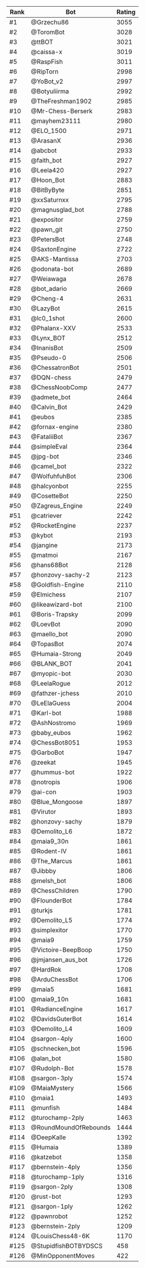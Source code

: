 Rank|Bot|Rating
---|---|---
#1|@Grzechu86|3055
#2|@ToromBot|3028
#3|@ttBOT|3021
#4|@caissa-x|3019
#5|@RaspFish|3011
#6|@RipTorn|2998
#7|@YoBot_v2|2997
#8|@Botyuliirma|2992
#9|@TheFreshman1902|2985
#10|@Mr-Chess-Berserk|2983
#11|@mayhem23111|2980
#12|@ELO_1500|2971
#13|@ArasanX|2936
#14|@abcbot|2933
#15|@faith_bot|2927
#16|@Leela420|2927
#17|@Hoon_Bot|2883
#18|@BitByByte|2851
#19|@xxSaturnxx|2795
#20|@magnusglad_bot|2788
#21|@expositor|2759
#22|@pawn_git|2750
#23|@PetersBot|2748
#24|@SaxtonEngine|2722
#25|@AKS-Mantissa|2703
#26|@odonata-bot|2689
#27|@Weiawaga|2678
#28|@bot_adario|2669
#29|@Cheng-4|2631
#30|@LazyBot|2615
#31|@lc0_1shot|2600
#32|@Phalanx-XXV|2533
#33|@Lynx_BOT|2512
#34|@InanisBot|2509
#35|@Pseudo-0|2506
#36|@ChessatronBot|2501
#37|@DQN-chess|2479
#38|@ChessNoobComp|2477
#39|@admete_bot|2464
#40|@Calvin_Bot|2429
#41|@eubos|2385
#42|@fornax-engine|2380
#43|@FataliiBot|2367
#44|@simpleEval|2364
#45|@jpg-bot|2346
#46|@camel_bot|2322
#47|@WolfuhfuhBot|2306
#48|@halcyonbot|2255
#49|@CosetteBot|2250
#50|@Zagreus_Engine|2249
#51|@catriever|2242
#52|@RocketEngine|2237
#53|@kybot|2193
#54|@jangine|2173
#55|@matmoi|2167
#56|@hans68Bot|2128
#57|@honzovy-sachy-2|2123
#58|@Goldfish-Engine|2110
#59|@Elmichess|2107
#60|@likeawizard-bot|2100
#61|@Boris-Trapsky|2099
#62|@LoevBot|2090
#63|@maello_bot|2090
#64|@TopasBot|2074
#65|@Humaia-Strong|2049
#66|@BLANK_BOT|2041
#67|@myopic-bot|2030
#68|@LeelaRogue|2012
#69|@fathzer-jchess|2010
#70|@LeElaGuess|2004
#71|@Karl-bot|1988
#72|@AshNostromo|1969
#73|@baby_eubos|1962
#74|@ChessBot8051|1953
#75|@GarboBot|1947
#76|@zeekat|1945
#77|@hummus-bot|1922
#78|@notropis|1906
#79|@ai-con|1903
#80|@Blue_Mongoose|1897
#81|@Virutor|1893
#82|@honzovy-sachy|1879
#83|@Demolito_L6|1872
#84|@maia9_30n|1861
#85|@Rodent-IV|1861
#86|@The_Marcus|1861
#87|@Jibbby|1806
#88|@melsh_bot|1806
#89|@ChessChildren|1790
#90|@FlounderBot|1784
#91|@turkjs|1781
#92|@Demolito_L5|1774
#93|@simplexitor|1770
#94|@maia9|1759
#95|@Victoire-BeepBoop|1750
#96|@jmjansen_aus_bot|1726
#97|@HardRok|1708
#98|@ArduChessBot|1706
#99|@maia5|1681
#100|@maia9_10n|1681
#101|@RadianceEngine|1617
#102|@DavidsGuterBot|1614
#103|@Demolito_L4|1609
#104|@sargon-4ply|1600
#105|@schnecken_bot|1596
#106|@alan_bot|1580
#107|@Rudolph-Bot|1578
#108|@sargon-3ply|1574
#109|@MaiaMystery|1566
#110|@maia1|1493
#111|@munfish|1484
#112|@turochamp-2ply|1463
#113|@RoundMoundOfRebounds|1444
#114|@DeepKalle|1392
#115|@Humaia|1389
#116|@katzebot|1358
#117|@bernstein-4ply|1356
#118|@turochamp-1ply|1316
#119|@sargon-2ply|1308
#120|@rust-bot|1293
#121|@sargon-1ply|1262
#122|@pawnrobot|1252
#123|@bernstein-2ply|1209
#124|@LouisChess48-6K|1170
#125|@StupidfishBOTBYDSCS|458
#126|@MinOpponentMoves|422
